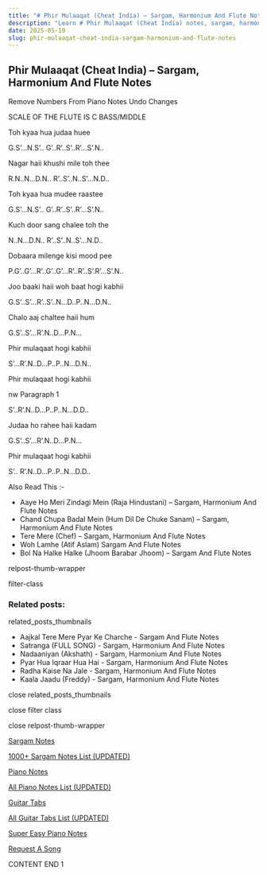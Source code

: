 ```yaml
---
title: "# Phir Mulaaqat (Cheat India) – Sargam, Harmonium And Flute Notes"
description: "Learn # Phir Mulaaqat (Cheat India) notes, sargam, harmonium notations and flute notes. Easy step-by-step tutorial for beginners."
date: 2025-05-19
slug: phir-mulaaqat-cheat-india-sargam-harmonium-and-flute-notes
---
```


## Phir Mulaaqat (Cheat India) – Sargam, Harmonium And Flute Notes

Remove Numbers From Piano Notes
Undo Changes

SCALE OF THE FLUTE IS C BASS/MIDDLE

Toh kyaa hua judaa huee

G.S’…N.S’.. G’..R’..S’..R’…S’.N..

Nagar haii khushi mile toh thee

R.N..N…D.N.. R’..S’..N..S’…N.D..

Toh kyaa hua mudee raastee

G.S’…N.S’.. G’..R’..S’..R’…S’.N..

Kuch door sang chalee toh the

N..N…D.N.. R’..S’..N..S’…N.D..

Dobaara milenge kisi mood pee

P.G’..G’…R’..G’..G’…R’..R’..S’.R’…S’.N..

Joo baaki haii woh baat hogi kabhii

G.S’..S’…R’..S’..N…D..P..N…D.N..

Chalo aaj chaltee haii hum

G.S’..S’…R’.N..D…P.N…

Phir mulaqaat hogi kabhii

S’…R’.N..D…P..P..N…D.N..

Phir mulaqaat hogi kabhii

nw Paragraph 1

S’..R’.N..D…P..P..N…D.D..

Judaa ho rahee haii kadam

G.S’..S’…R’.N..D…P.N…

Phir mulaqaat hogi kabhii

S’.. R’.N..D…P..P..N…D.D..

Also Read This :-

* Aaye Ho Meri Zindagi Mein (Raja Hindustani) – Sargam, Harmonium And Flute Notes
* Chand Chupa Badal Mein (Hum Dil De Chuke Sanam) – Sargam, Harmonium And Flute Notes
* Tere Mere (Chef) – Sargam, Harmonium And Flute Notes
* Woh Lamhe (Atif Aslam) Sargam And Flute Notes
* Bol Na Halke Halke (Jhoom Barabar Jhoom) – Sargam And Flute Notes

relpost-thumb-wrapper

filter-class

### Related posts:

related_posts_thumbnails

* Aajkal Tere Mere Pyar Ke Charche - Sargam And Flute Notes
* Satranga (FULL SONG) - Sargam, Harmonium And Flute Notes
* Nadaaniyan (Akshath) - Sargam, Harmonium And Flute Notes
* Pyar Hua Iqraar Hua Hai - Sargam, Harmonium And Flute Notes
* Radha Kaise Na Jale - Sargam, Harmonium And Flute Notes
* Kaala Jaadu (Freddy) - Sargam, Harmonium And Flute Notes

close related_posts_thumbnails

close filter class

close relpost-thumb-wrapper

[Sargam Notes](https://www.notationsworld.com/sargam-notes.html)

[1000+ Sargam Notes List (UPDATED)](https://www.notationsworld.com/all-songs-list-sargam-notes.html)

[Piano Notes](https://www.notationsworld.com/piano-notes.html)

[All Piano Notes List (UPDATED)](https://www.notationsworld.com/all-songs-list-piano-notes.html)

[Guitar Tabs](https://www.notationsworld.com/guitar-tabs.html)

[All Guitar Tabs List (UPDATED)](https://www.notationsworld.com/all-songs-list-guitar-tabs.html)

[Super Easy Piano Notes](https://studywall.in/)

[Request A Song](https://www.notationsworld.com/request-a-song.html)

CONTENT END 1


